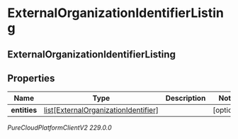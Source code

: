 # ExternalOrganizationIdentifierListing

## ExternalOrganizationIdentifierListing

## Properties

|Name | Type | Description | Notes|
|------------ | ------------- | ------------- | -------------|
| **entities** | [list[ExternalOrganizationIdentifier]](ExternalOrganizationIdentifier) |  | [optional] |



_PureCloudPlatformClientV2 229.0.0_
